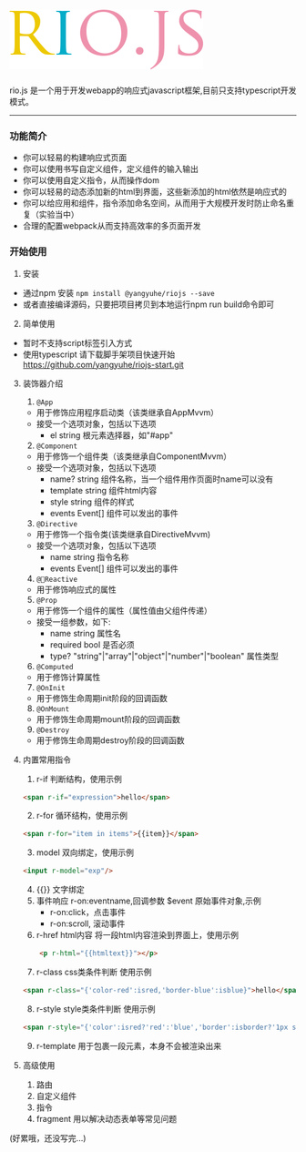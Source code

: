 # ![rio.js](https://github.com/chaojihexiang/rio/blob/master/riojs.png?raw=true)
<p>rio.js 是一个用于开发webapp的响应式javascript框架,目前只支持typescript开发模式。</p>


***
### 功能简介
* 你可以轻易的构建响应式页面
* 你可以使用书写自定义组件，定义组件的输入输出
* 你可以使用自定义指令，从而操作dom
* 你可以轻易的动态添加新的html到界面，这些新添加的html依然是响应式的
* 你可以给应用和组件，指令添加命名空间，从而用于大规模开发时防止命名重复（实验当中）
* 合理的配置webpack从而支持高效率的多页面开发

### 开始使用
1. 安装
* 通过npm 安装
<code>npm install @yangyuhe/riojs --save</code>
* 或者直接编译源码，只要把项目拷贝到本地运行npm run build命令即可
2. 简单使用  
* 暂时不支持script标签引入方式 
* 使用typescript 请下载脚手架项目快速开始
<a href="https://github.com/yangyuhe/riojs-start">https://github.com/yangyuhe/riojs-start.git</a>
3. 装饰器介绍
    1. <code>@App</code>
    * 用于修饰应用程序启动类（该类继承自AppMvvm）
    * 接受一个选项对象，包括以下选项
        * el string 根元素选择器，如"#app"
    2. <code>@Component</code>
    * 用于修饰一个组件类（该类继承自ComponentMvvm）
    * 接受一个选项对象，包括以下选项
        * name? string 组件名称，当一个组件用作页面时name可以没有
        * template string 组件html内容
        * style string 组件的样式
        * events Event[] 组件可以发出的事件
    3. <code>@Directive</code>
    * 用于修饰一个指令类(该类继承自DirectiveMvvm)
    * 接受一个选项对象，包括以下选项
        * name string 指令名称
        * events Event[] 组件可以发出的事件
    4. <code>@Reactive</code>
    * 用于修饰响应式的属性
    5. <code>@Prop</code>
    * 用于修饰一个组件的属性（属性值由父组件传递）
    * 接受一组参数，如下:
        * name string 属性名
        * required bool 是否必须
        * type? "string"|"array"|"object"|"number"|"boolean" 属性类型
    6. <code>@Computed</code>
    * 用于修饰计算属性
    7. <code>@OnInit</code>
    * 用于修饰生命周期init阶段的回调函数
    8. <code>@OnMount</code>
    * 用于修饰生命周期mount阶段的回调函数
    9. <code>@Destroy</code>
    * 用于修饰生命周期destroy阶段的回调函数

4. 内置常用指令
    1. r-if 判断结构，使用示例
    ```html
    <span r-if="expression">hello</span>
    ```

    2. r-for 循环结构，使用示例
    ```html
    <span r-for="item in items">{{item}}</span>
    ```
    3. model 双向绑定，使用示例 
    ```html
    <input r-model="exp"/>
    ```
    4. {{}} 文字绑定
    5. 事件响应 r-on:eventname,回调参数 $event 原始事件对象,示例
        * r-on:click，点击事件
        * r-on:scroll, 滚动事件
    6. r-href html内容
    将一段html内容渲染到界面上，使用示例
    ```html
        <p r-html="{{htmltext}}"></p>
    ```
    7. r-class css类条件判断
    使用示例
    ```html
    <span r-class="{'color-red':isred,'border-blue':isblue}">hello</span>
    ```
    8. r-style style类条件判断
    使用示例
    ```html
    <span r-style="{'color':isred?'red':'blue','border':isborder?'1px solid blue':''}">hello</span>
    ```
    9. r-template 用于包裹一段元素，本身不会被渲染出来
5. 高级使用
    1. 路由
    2. 自定义组件
    3. 指令
    4. fragment
    用以解决动态表单等常见问题

(好累哦，还没写完...)











